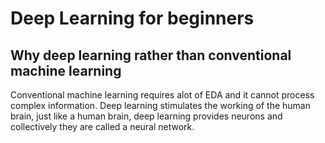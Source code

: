 # Deep Learning for beginners

## Why deep learning rather than conventional machine learning

Conventional machine learning requires alot of EDA and it cannot process complex information. Deep learning stimulates the working of the human brain, just like a human brain, deep learning provides neurons and collectively they are called a neural network.
